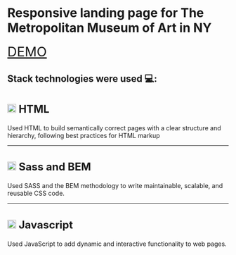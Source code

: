 # Responsive landing page for The Metropolitan Museum of Art in NY 
 <a href="https://OlyaZaiets.github.io/MET-landing-/" style="font-size: 30px;">DEMO</a>
 ## Stack technologies were used 💻:
   <h2 style="font-size: 24px;">
    <img src="https://encrypted-tbn0.gstatic.com/images?q=tbn:ANd9GcQpngGRjYX1ca7qAADU3K6eGLj7ShQE3L2otdzfryl_Y9Ht2QRoQKYQbsXd36XIxMbYOw0&usqp=CAU" alt="HTML" width="20" height="20">
      HTML
  </h2>
  <p>
    Used HTML to build semantically correct pages with a clear structure and hierarchy, following best practices for HTML markup
  </p>
  
  ---
  <h2 style="font-size: 24px;">
    <img src="https://encrypted-tbn0.gstatic.com/images?q=tbn:ANd9GcTMd7eiGMX9FwRLC0uJTDewSjw_7_WvCF4ABLdwztLrCnPEXrqW0gG-pH8eT-fYPLlghjY&usqp=CAU" alt="HTML" width="20" height="20">
      Sass and BEM 
  </h2>
  <p>
    Used SASS and the BEM methodology to write maintainable, scalable, and reusable CSS code.
  </p>
  
  ---
  <h2 style="font-size: 24px;">
    <img src="https://upload.wikimedia.org/wikipedia/commons/thumb/9/99/Unofficial_JavaScript_logo_2.svg/512px-Unofficial_JavaScript_logo_2.svg.png" alt="HTML" width="20" height="20">
      Javascript 
  </h2>
  <p>
    Used JavaScript to add dynamic and interactive functionality to web pages.
  </p>
